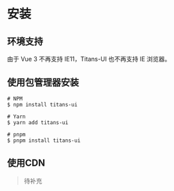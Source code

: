 # 安装

## 环境支持
由于 Vue 3 不再支持 IE11，Titans-UI 也不再支持 IE 浏览器。

## 使用包管理器安装

```command line
# NPM
$ npm install titans-ui

# Yarn
$ yarn add titans-ui

# pnpm
$ pnpm install titans-ui
```

## 使用CDN

> 待补充